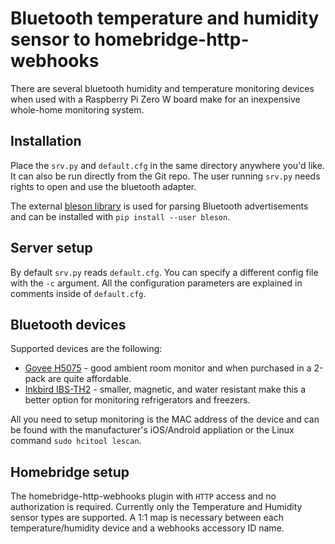 # Bluetooth temperature and humidity sensor to homebridge-http-webhooks
There are several bluetooth humidity and temperature monitoring devices
when used with a Raspberry Pi Zero W board make for an inexpensive
whole-home monitoring system.

## Installation
Place the `srv.py` and `default.cfg` in the same directory anywhere
you'd like. It can also be run directly from the Git repo. The user
running `srv.py` needs rights to open and use the bluetooth adapter.

The external [bleson library](https://pypi.org/project/bleson/) is used
for parsing Bluetooth advertisements and can be installed with
`pip install --user bleson`.

## Server setup
By default `srv.py` reads `default.cfg`. You can specify a different
config file with the `-c` argument. All the configuration parameters
are explained in comments inside of `default.cfg`.

## Bluetooth devices
Supported devices are the following:
- [Govee H5075](https://www.amazon.com/dp/B0872X4H4J) - good ambient room monitor and when purchased in a 2-pack are quite affordable.
- [Inkbird IBS-TH2](https://www.amazon.com/dp/B08S34C5X9) - smaller, magnetic, and water resistant make this a better option for monitoring refrigerators and freezers.

All you need to setup monitoring is the MAC address of the device and
can be found with the manufacturer's iOS/Android appliation or the
Linux command `sudo hcitool lescan`.

## Homebridge setup
The homebridge-http-webhooks plugin with `HTTP` access and no
authorization is required. Currently only the Temperature and Humidity
sensor types are supported. A 1:1 map is necessary between each
temperature/humidity device and a webhooks accessory ID name.
